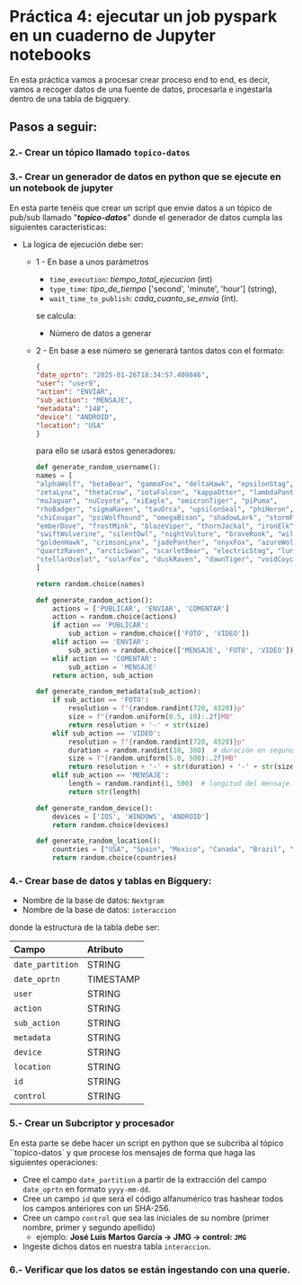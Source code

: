 # Práctica 4: ejecutar un job pyspark en un cuaderno de Jupyter notebooks

En esta práctica vamos a procesar crear proceso end to end, es decir, vamos a recoger datos de una fuente de datos, procesarla
e ingestarla dentro de una tabla de bigquery.


## Pasos a seguir:

### 2.- Crear un tópico llamado `topico-datos`

### 3.- Crear un generador de datos en python que se ejecute en un notebook de jupyter
En esta parte tenéis que crear un script que envie datos a un tópico de pub/sub llamado "***topico-datos***"
donde el generador de datos cumpla las siguientes caracteristicas:

- La logica de ejecución debe ser:

  - 1 - En base a unos parámetros 
    - `time_execution`: *tiempo_total_ejecucion* (int)
    - `type_time`: *tipo_de_tiempo* ['second', 'minute', 'hour'] (string),
    - `wait_time_to_publish`: *cada_cuanto_se_envia* (int).
  
    se calcula:
    -    Número de datos a generar 
  - 2 - En base a ese número se generará tantos datos con el formato:
    ```json
    {
    "date_oprtn": "2025-01-26T18:34:57.409846",
    "user": "user9",
    "action": "ENVIAR",
    "sub_action": "MENSAJE",
    "metadata": "148",
    "device": "ANDROID",
    "location": "USA"
    }
    ```
    para ello se usará estos generadores:

    ```python
    def generate_random_username():
    names = [
    "alphaWolf", "betaBear", "gammaFox", "deltaHawk", "epsilonStag", 
    "zetaLynx", "thetaCrow", "iotaFalcon", "kappaOtter", "lambdaPanther", 
    "muJaguar", "nuCoyote", "xiEagle", "omicronTiger", "piPuma", 
    "rhoBadger", "sigmaRaven", "tauOrca", "upsilonSeal", "phiHeron", 
    "chiCougar", "psiWolfhound", "omegaBison", "shadowLark", "stormPike", 
    "emberDove", "frostMink", "blazeViper", "thornJackal", "ironElk", 
    "swiftWolverine", "silentOwl", "nightVulture", "braveRook", "wildFalcon", 
    "goldenHawk", "crimsonLynx", "jadePanther", "onyxFox", "azureWolf", 
    "quartzRaven", "arcticSwan", "scarletBear", "electricStag", "lunarCougar", 
    "stellarOcelot", "solarFox", "duskRaven", "dawnTiger", "voidCoyote"
    ]

    return random.choice(names)

    def generate_random_action():
        actions = ['PUBLICAR', 'ENVIAR', 'COMENTAR']
        action = random.choice(actions)
        if action == 'PUBLICAR':
            sub_action = random.choice(['FOTO', 'VIDEO'])
        elif action == 'ENVIAR':
            sub_action = random.choice(['MENSAJE', 'FOTO', 'VIDEO'])
        elif action == 'COMENTAR':
            sub_action = 'MENSAJE'
        return action, sub_action

    def generate_random_metadata(sub_action):
        if sub_action == 'FOTO':
            resolution = f"{random.randint(720, 4320)}p"
            size = f"{random.uniform(0.5, 10):.2f}MB"
            return resolution + '-' + str(size)
        elif sub_action == 'VIDEO':
            resolution = f"{random.randint(720, 4320)}p"
            duration = random.randint(10, 300)  # duración en segundos
            size = f"{random.uniform(5.0, 500):.2f}MB"
            return resolution + '-' + str(duration) + '-' + str(size)
        elif sub_action == 'MENSAJE':
            length = random.randint(1, 500)  # longitud del mensaje en caracteres
            return str(length)

    def generate_random_device():
        devices = ['IOS', 'WINDOWS', 'ANDROID']
        return random.choice(devices)

    def generate_random_location():
        countries = ["USA", "Spain", "Mexico", "Canada", "Brazil", "France", "India", "China", "Australia", "Germany"]
        return random.choice(countries)
    ```

### 4.- Crear base de datos y tablas en Bigquery:
-  Nombre de la base de datos: ``Nextgram``
-  Nombre de la base de datos: ``interaccion``

donde la estructura de la tabla debe ser:

| Campo          | Atributo   |
|:---------------|:-----------|
|`date_partition`| STRING     | 
| `date_oprtn`   | TIMESTAMP  |
| `user`         | STRING     |
| `action`       | STRING     |
| `sub_action`   | STRING     |
| `metadata`     | STRING     |
| `device`       | STRING     |
| `location`     | STRING     |
| `id`           | STRING     |
| `control`      | STRING     |

### 5.- Crear un Subcriptor y procesador
En esta parte se debe hacer un script en python que se subcriba al tópico ``topico-datos` y que procese los mensajes de forma que haga las siguientes operaciones:
- Cree el campo `date_partition` a partir de la extracción del campo `date_oprtn` en formato `yyyy-mm-dd`.
- Cree un campo `id` que será el código alfanumérico tras hashear todos los campos anteriores con un SHA-256.
- Cree un campo `control` que sea las iniciales de su nombre (primer nombre, primer y segundo apellido)
    - ejemplo: **José Luis Martos García -> JMG -> control: `JMG`**
- Ingeste dichos datos en nuestra tabla ``interaccion``.


### 6.- Verificar que los datos se están ingestando con una querie.